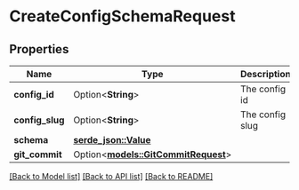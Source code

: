 # CreateConfigSchemaRequest

## Properties

Name | Type | Description | Notes
------------ | ------------- | ------------- | -------------
**config_id** | Option<**String**> | The config id | [optional]
**config_slug** | Option<**String**> | The config slug | [optional]
**schema** | [**serde_json::Value**](.md) |  | 
**git_commit** | Option<[**models::GitCommitRequest**](GitCommitRequest.md)> |  | 

[[Back to Model list]](../README.md#documentation-for-models) [[Back to API list]](../README.md#documentation-for-api-endpoints) [[Back to README]](../README.md)


